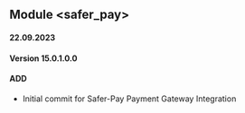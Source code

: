 ## Module <safer_pay>

#### 22.09.2023
#### Version 15.0.1.0.0
#### ADD

- Initial commit for Safer-Pay Payment Gateway Integration
